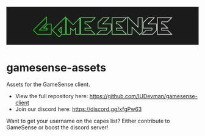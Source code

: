 <!-- PROJECT TITLE -->
![logo](https://github.com/IUDevman/gamesense-assets/blob/main/images/new/logo_large.png)

# gamesense-assets
Assets for the GameSense client.

* View the full repository here: https://github.com/IUDevman/gamesense-client
* Join our discord here: https://discord.gg/xfgPw63

Want to get your username on the capes list? Either contribute to GameSense or boost the discord server!
